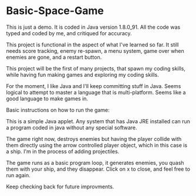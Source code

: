 # Basic-Space-Game
This is just a demo. It is coded in Java version 1.8.0_91. All the code was typed and coded by me, and critiqued for accuracy. 

This project is functional in the aspect of what I've learned so far. It still needs score tracking, enemy re-spawn, a menu system, game over when enemies are gone, and a restart button. 

This project will be the first of many projects, that spawn my coding skills, while having fun making games and exploring my coding skills. 

For the moment, I like Java and I'll keep committing stuff in Java. Seems logical to attempt to master a language that is multi-platform. Seems like a good language to make games in. 

Basic instructions on how to run the game:

This is a simple Java applet. Any system that has Java JRE installed can run a program coded in java without any special software. 

The game right now, destroys enemies but having the player collide with them directly using the arrow controlled player object, which in this case is a ship. I'm in the process of adding projectiles. 

The game runs as a basic program loop, it generates enemies, you quash them with your ship, and they disappear. Click on x to close, and feel free to run again. 

Keep checking back for future improvments. 
